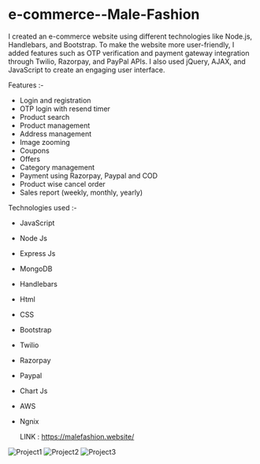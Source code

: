 # e-commerce--Male-Fashion
 I created an e-commerce website using different technologies like Node.js, Handlebars, and Bootstrap. To make the website more user-friendly, I added features such as OTP verification and payment gateway integration through Twilio, Razorpay, and PayPal APIs. I also used jQuery, AJAX, and JavaScript to create an engaging user interface.

Features :-
- Login and registration
- OTP login with resend timer
- Product search
- Product management
- Address management
- Image zooming
- Coupons
- Offers
- Category management
- Payment using Razorpay, Paypal and COD
- Product wise cancel order
- Sales report (weekly, monthly, yearly)

Technologies used :-
- JavaScript
- Node Js
- Express Js
- MongoDB
- Handlebars
- Html
- CSS
- Bootstrap
- Twilio
- Razorpay
- Paypal
- Chart Js
- AWS
- Ngnix

  LINK : https://malefashion.website/


![Project1](https://github.com/SuhailYousaf/Project_e-commerce--Male-Fashion/assets/122224604/a314318f-04ac-48e9-88d8-42ff8db17fd1)
![Project2](https://github.com/SuhailYousaf/Project_e-commerce--Male-Fashion/assets/122224604/4f4b0d77-04a5-4472-a2f2-d2151d03bf89)
![Project3](https://github.com/SuhailYousaf/Project_e-commerce--Male-Fashion/assets/122224604/b21c4cbd-b7a3-4dda-ac0c-37802bf9f57e)
